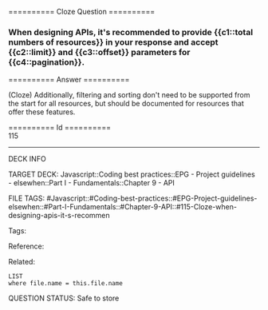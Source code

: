 ========== Cloze Question ==========

###  When designing APIs, it's recommended to provide {{c1::total numbers of resources}} in your response and accept {{c2::limit}} and {{c3::offset}} parameters for {{c4::pagination}}.  

========== Answer ==========  

(Cloze) Additionally, filtering and sorting don't need to be supported from the start for all resources, but should be documented for resources that offer these features.

========== Id ==========  
115

---

DECK INFO

TARGET DECK: Javascript::Coding best practices::EPG - Project guidelines - elsewhen::Part I - Fundamentals::Chapter 9 - API

FILE TAGS: #Javascript::#Coding-best-practices::#EPG-Project-guidelines-elsewhen::#Part-I-Fundamentals::#Chapter-9-API::#115-Cloze-when-designing-apis-it-s-recommen

Tags:

Reference:

Related:

```dataview
LIST
where file.name = this.file.name
```

QUESTION STATUS: Safe to store

